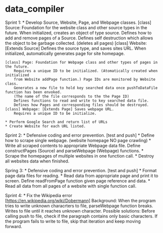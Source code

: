 # data_compiler

Sprint 1: 
    * Develop Source, Website, Page, and Webpage classes.
    [class] Source: Foundation for the website class and other source types in the future.
        When initialized, creates an object of type source.
        Defines how to add and remove pages of a Source.
        Defines self destruction which allows the object to be garbage collected. (deletes all pages)
    [class] Website: [Extends Source] Defines the source type, and saves sites URL.
        When initialized, automatically generates page for site homepage.
    
    [class] Page: Foundation for Webpage class and other types of pages in the future.
        Requires a unique ID to be initialized. (Atomatically created when initialized
        from Website addPage function.) Page IDs are monitored by Website class.
        Generates a new file to hold key searched data once pushToDataFile function has been envoked. 
        (The name of the file corresponds to the the Page ID)
        Defines functions to read and write to key searched data file.
        Defines how Pages and corresponding files should be destroyed.
    [class] Webpage: [Extends Page] Saves webpage URL.
        Requires a unique ID to be initialize. 

    * Perform Google Search and return list of URLs
    * Create Website for each URL listed.

Sprint 2: 
    * Defensive coding and error prevention. [test and push]
    * Define how to scrape single webpage. (website homepage NO page crawling)
    * Write all scraped contents to appropriate Webpage data file.
        Define constructPages (Source) and parseWebpage (Webpage) functions.
    * Scrape the homepages of multiple websites in one function call.
    * Destroy all websites data when finished.

Spring 3:
    * Defensive coding and error prevention. [test and push]
    * Format page data files for reading.
    * Read data from appropriate page and print it to screen.
        Define readFromPage function given page reference and data.
    * Read all data from all pages of a website with single function call.

Sprint 4:
    * Fix the Wikipedia error [https://en.wikipedia.org/wiki/Dobermann]
        Background: When the program tries to write unknown characrters to file, parseWebpage function breaks.
        Writes to file until it reaches unknown character.
        Possible solutions: Before calling push to file, check if the paragraph contains only basic characters.
        If the program fails to write to file, skip that iteration and keep moving forward.